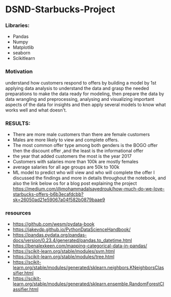 # DSND-Starbucks-Project
###  Libraries:
- Pandas
- Numpy
- Matplotlib
- seaborn
- Scikitlearn
### Motivation
understand how customers respond to offers by building a model by 1st applying data analysis to understand the data and grasp the needed preparations to make the data ready for modeling, then prepare the data by data wrangling and preprocessing, analysing and visualizing important aspects of the data for insights and then apply several models to know what works well and what doesn't.
### RESULTS:
- There are more male customers than there are female customers
- Males are more likely to view and complete offers.
- The most common offer type among both genders is the BOGO offer then the discount offer ,and the least is the informational offer
- the year that added customers the most is the year 2017
- Customers with salaries more than 100k are mostly females
- average salaries for all age groups are 50k to 100k
- ML model to predict who will view and who will complete the offer
I discussed the findings and more in details throughout the notebook, and also the link below os for a blog post explaining the project
https://medium.com/@mohammadalsayedrouk/how-much-do-we-love-starbucks-offers-b6b3ecafdcbb?sk=26050ad21e59067a04f582b0879baae9
### resources
- https://github.com/wesm/pydata-book
- https://jakevdp.github.io/PythonDataScienceHandbook/
- https://pandas.pydata.org/pandas-docs/version/0.23.4/generated/pandas.to_datetime.html
- https://benalexkeen.com/mapping-categorical-data-in-pandas/
- https://scikit-learn.org/stable/modules/svm.html
- https://scikit-learn.org/stable/modules/tree.html
- https://scikit-learn.org/stable/modules/generated/sklearn.neighbors.KNeighborsClassifier.html
- https://scikit-learn.org/stable/modules/generated/sklearn.ensemble.RandomForestClassifier.html
